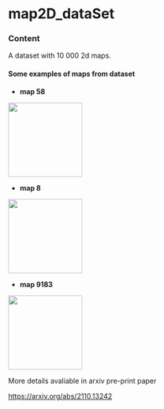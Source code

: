 # map2D_dataSet
### Content
A dataset with 10 000 2d maps. 

#### Some examples of maps from dataset
- **map 58**
<img src="https://user-images.githubusercontent.com/93042462/139294632-ae8faec9-f654-44a9-9d11-030301d31dcd.png" width="150" height="150">

- **map 8**
<img src="https://user-images.githubusercontent.com/93042462/139298515-3434a71c-537d-4590-a50c-a8d45a9d87a5.png" width="150" height="150">

- **map 9183**
<img src="https://user-images.githubusercontent.com/93042462/139298627-67a06f29-3e97-4775-b134-5ee43e0a1271.png" width="150" height="150">

More details avaliable in arxiv pre-print paper


https://arxiv.org/abs/2110.13242
